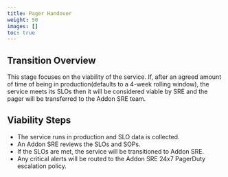 ```yaml
---
title: Pager Handover
weight: 50
images: []
toc: true
---
```


## Transition Overview

This stage focuses on the viability of the service. If, after an agreed amount of time of
being in production(defaults to a 4-week rolling window), the service meets its SLOs then
it will be considered viable by SRE and the pager will be transferred to the Addon SRE
team.

## Viability Steps

- The service runs in production and SLO data is collected.
- An Addon SRE reviews the SLOs and SOPs.
- If the SLOs are met, the service will be transitioned to Addon SRE.
- Any critical alerts will be routed to the Addon SRE 24x7 PagerDuty escalation policy.
